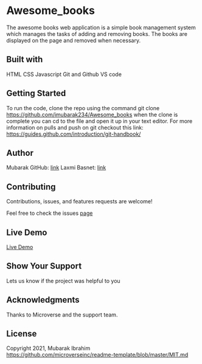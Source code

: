 # Awesome_books

The awesome books web application is a simple book management system which manages the tasks of adding and removing books. The books are displayed on the page and removed when necessary.

## Built with
HTML 
CSS
Javascript
Git and Github
VS code

## Getting Started

To run the code, clone the repo using the command git clone https://github.com/imubarak234/Awesome_books when the clone is complete you can cd to the file and open it up in your text editor. For more information on pulls and push on git checkout this link: https://guides.github.com/introduction/git-handbook/

## Author 

Mubarak GitHub: [link](https://github.com/imubarak234)
Laxmi Basnet: [link](https://github.com/basnetlaxmi)

## Contributing

Contributions, issues, and features requests are welcome!

Feel free to check the issues [page](https://github.com/imubarak234/Awesome_books/issues)

## Live Demo

[Live Demo](https://imubarak234.github.io/Awesome_books/)

## Show Your Support 

Lets us know if the project was helpful to you

## Acknowledgments 

Thanks to Microverse and the support team.

## License

Copyright 2021, Mubarak Ibrahim https://github.com/microverseinc/readme-template/blob/master/MIT.md
